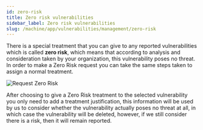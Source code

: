 ```yaml
---
id: zero-risk
title: Zero risk vulnerabilities
sidebar_label: Zero risk vulnerabilities
slug: /machine/app/vulnerabilities/management/zero-risk
---
```


There is a special treatment
that you can give
to any reported vulnerabilities
which is called **zero risk**,
which means that
according to analysis and consideration
taken by your organization,
this vulnerability poses no threat.
In order to make a Zero Risk request
you can take the same steps
taken to assign a normal treatment.

![Request Zero Risk](https://res.cloudinary.com/fluid-attacks/image/upload/v1622211885/docs/web/vulnerabilities/management/request_zero_risk_pf9nod.webp)

After choosing to give
a Zero Risk treatment
to the selected vulnerability
you only need to add
a treatment justification,
this information will be used by us
to consider whether the vulnerability
actually poses no threat at all,
in which case
the vulnerability will be deleted,
however,
if we still consider there is a risk,
then it will remain reported.
